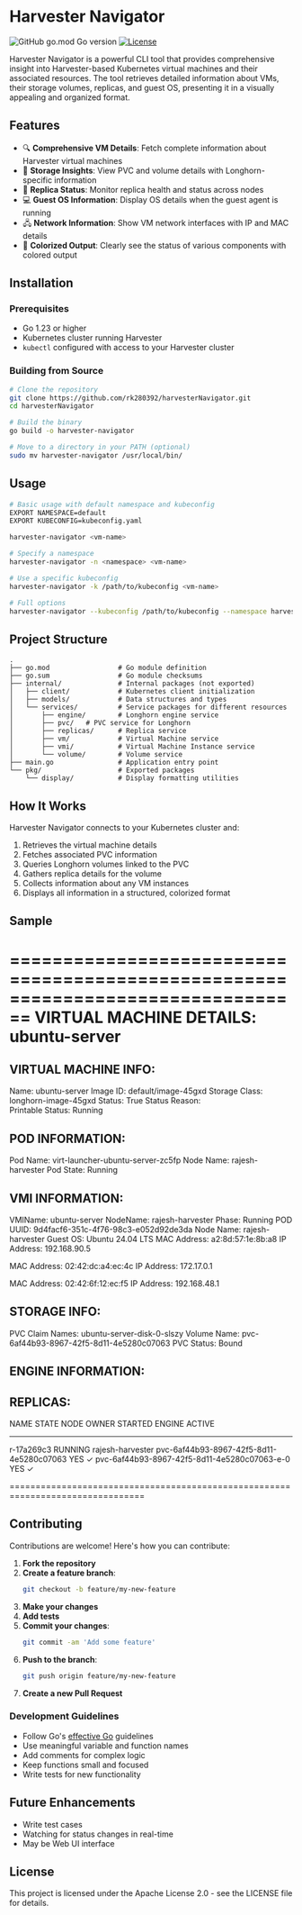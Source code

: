 # Harvester Navigator

![GitHub go.mod Go version](https://img.shields.io/github/go-mod/go-version/rk280392/harvesterNavigator)
[![License](https://img.shields.io/badge/License-Apache%202.0-blue.svg)](https://opensource.org/licenses/Apache-2.0)

Harvester Navigator is a powerful CLI tool that provides comprehensive insight into Harvester-based Kubernetes virtual machines and their associated resources. The tool retrieves detailed information about VMs, their storage volumes, replicas, and guest OS, presenting it in a visually appealing and organized format.

## Features

- 🔍 **Comprehensive VM Details**: Fetch complete information about Harvester virtual machines
- 💾 **Storage Insights**: View PVC and volume details with Longhorn-specific information
- 🔄 **Replica Status**: Monitor replica health and status across nodes
- 💻 **Guest OS Information**: Display OS details when the guest agent is running
- 🖧 **Network Information**: Show VM network interfaces with IP and MAC details
- 🎨 **Colorized Output**: Clearly see the status of various components with colored output

## Installation

### Prerequisites

- Go 1.23 or higher
- Kubernetes cluster running Harvester
- `kubectl` configured with access to your Harvester cluster

### Building from Source

```bash
# Clone the repository
git clone https://github.com/rk280392/harvesterNavigator.git
cd harvesterNavigator

# Build the binary
go build -o harvester-navigator

# Move to a directory in your PATH (optional)
sudo mv harvester-navigator /usr/local/bin/
```

## Usage

```bash
# Basic usage with default namespace and kubeconfig
EXPORT NAMESPACE=default
EXPORT KUBECONFIG=kubeconfig.yaml

harvester-navigator <vm-name>

# Specify a namespace
harvester-navigator -n <namespace> <vm-name>

# Use a specific kubeconfig
harvester-navigator -k /path/to/kubeconfig <vm-name>

# Full options
harvester-navigator --kubeconfig /path/to/kubeconfig --namespace harvester-system <vm-name>
```

## Project Structure

```
.
├── go.mod                 # Go module definition
├── go.sum                 # Go module checksums
├── internal/              # Internal packages (not exported)
│   ├── client/            # Kubernetes client initialization
│   ├── models/            # Data structures and types
│   └── services/          # Service packages for different resources
│       ├── engine/        # Longhorn engine service
│       ├── pvc/   # PVC service for Longhorn
│       ├── replicas/      # Replica service
│       ├── vm/            # Virtual Machine service
│       ├── vmi/           # Virtual Machine Instance service
│       └── volume/        # Volume service
├── main.go                # Application entry point
└── pkg/                   # Exported packages
    └── display/           # Display formatting utilities
```

## How It Works

Harvester Navigator connects to your Kubernetes cluster and:

1. Retrieves the virtual machine details
2. Fetches associated PVC information
3. Queries Longhorn volumes linked to the PVC
4. Gathers replica details for the volume
5. Collects information about any VM instances
6. Displays all information in a structured, colorized format

## Sample

================================================================================
VIRTUAL MACHINE DETAILS: ubuntu-server
================================================================================

VIRTUAL MACHINE INFO:
------------------------
Name:              ubuntu-server
Image ID:          default/image-45gxd
Storage Class:     longhorn-image-45gxd
Status:            True
Status Reason:     
Printable Status:  Running

POD INFORMATION:
------------------------
Pod Name:   virt-launcher-ubuntu-server-zc5fp
Node Name:  rajesh-harvester
Pod State:  Running

VMI INFORMATION:
------------------------
VMIName:    ubuntu-server
NodeName:   rajesh-harvester
Phase:      Running
POD UUID:   9d4facf6-351c-4f76-98c3-e052d92de3da
Node Name:  rajesh-harvester
Guest OS:   Ubuntu 24.04 LTS
  MAC Address: a2:8d:57:1e:8b:a8
  IP Address:  192.168.90.5

  MAC Address: 02:42:dc:a4:ec:4c
  IP Address:  172.17.0.1

  MAC Address: 02:42:6f:12:ec:f5
  IP Address:  192.168.48.1


STORAGE INFO:
-------------
PVC Claim Names:  ubuntu-server-disk-0-slszy
Volume Name:      pvc-6af44b93-8967-42f5-8d11-4e5280c07063
PVC Status:       Bound

ENGINE INFORMATION:
-----------------

REPLICAS:
---------
NAME            STATE      NODE         OWNER                                         STARTED      ENGINE                                        ACTIVE      
----            -----      ----         -----                                         -------      ------                                        ------      
r-17a269c3      RUNNING     rajesh-harvester pvc-6af44b93-8967-42f5-8d11-4e5280c07063      YES ✓       pvc-6af44b93-8967-42f5-8d11-4e5280c07063-e-0  YES ✓      

================================================================================

## Contributing

Contributions are welcome! Here's how you can contribute:

1. **Fork the repository**
2. **Create a feature branch**:
   ```bash
   git checkout -b feature/my-new-feature
   ```
3. **Make your changes**
4. **Add tests**
5. **Commit your changes**:
   ```bash
   git commit -am 'Add some feature'
   ```
6. **Push to the branch**:
   ```bash
   git push origin feature/my-new-feature
   ```
7. **Create a new Pull Request**

### Development Guidelines

- Follow Go's [effective Go](https://golang.org/doc/effective_go) guidelines
- Use meaningful variable and function names
- Add comments for complex logic
- Keep functions small and focused
- Write tests for new functionality

## Future Enhancements

- Write test cases
- Watching for status changes in real-time
- May be Web UI interface

## License

This project is licensed under the Apache License 2.0 - see the LICENSE file for details.


